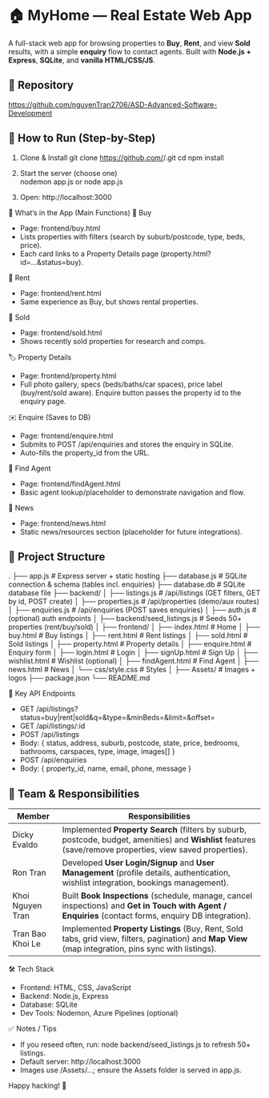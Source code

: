 # 🏠 MyHome — Real Estate Web App
A full-stack web app for browsing properties to **Buy**, **Rent**, and view **Sold** results, with a simple **enquiry** flow to contact agents. Built with **Node.js + Express**, **SQLite**, and **vanilla HTML/CSS/JS**.

## 🔗 Repository
https://github.com/nguyenTran2706/ASD-Advanced-Software-Development

## 🚀 How to Run (Step-by-Step)

1) Clone & Install
git clone https://github.com/<your-org>/<your-repo-name>.git
cd <your-repo-name>
npm install

2) Start the server (choose one)    
nodemon app.js or node app.js

3) Open: http://localhost:3000

🧭 What’s in the App (Main Functions)
🛒 Buy
- Page: frontend/buy.html
- Lists properties with filters (search by suburb/postcode, type, beds, price).
- Each card links to a Property Details page (property.html?id=...&status=buy).

🏡 Rent
- Page: frontend/rent.html
- Same experience as Buy, but shows rental properties.

🧾 Sold
- Page: frontend/sold.html
- Shows recently sold properties for research and comps.

🏷️ Property Details
- Page: frontend/property.html
- Full photo gallery, specs (beds/baths/car spaces), price label (buy/rent/sold aware). Enquire button passes the property id to the enquiry page.

✉️ Enquire (Saves to DB)
- Page: frontend/enquire.html
- Submits to POST /api/enquiries and stores the enquiry in SQLite.
- Auto-fills the property_id from the URL.

👤 Find Agent
- Page: frontend/findAgent.html
- Basic agent lookup/placeholder to demonstrate navigation and flow.

📰 News
- Page: frontend/news.html
- Static news/resources section (placeholder for future integrations).

## 📂 Project Structure

.
├── app.js # Express server + static hosting
├── database.js # SQLite connection & schema (tables incl. enquiries)
├── database.db # SQLite database file
├── backend/
│ ├── listings.js # /api/listings (GET filters, GET by id, POST create)
│ ├── properties.js # /api/properties (demo/aux routes)
│ ├── enquiries.js # /api/enquiries (POST saves enquiries)
│ ├── auth.js # (optional) auth endpoints
│
├── backend/seed_listings.js # Seeds 50+ properties (rent/buy/sold)
│
├── frontend/
│ ├── index.html # Home
│ ├── buy.html # Buy listings
│ ├── rent.html # Rent listings
│ ├── sold.html # Sold listings
│ ├── property.html # Property details
│ ├── enquire.html # Enquiry form
│ ├── login.html # Login
│ ├── signUp.html # Sign Up
│ ├── wishlist.html # Wishlist (optional)
│ ├── findAgent.html # Find Agent
│ ├── news.html # News
│ └── css/style.css # Styles
│
├── Assets/ # Images + logos
├── package.json
└── README.md

🔌 Key API Endpoints
- GET /api/listings?status=buy|rent|sold&q=&type=&minBeds=&limit=&offset=
- GET /api/listings/:id
- POST /api/listings
- Body: { status, address, suburb, postcode, state, price, bedrooms, bathrooms, carspaces, type, image, images[] }
- POST /api/enquiries
- Body: { property_id, name, email, phone, message }

## 👥 Team & Responsibilities

| Member              | Responsibilities                                                                 |
|---------------------|---------------------------------------------------------------------------------|
| Dicky Evaldo      | Implemented **Property Search** (filters by suburb, postcode, budget, amenities) and **Wishlist** features (save/remove properties, view saved properties). |
| Ron Tran          | Developed **User Login/Signup** and **User Management** (profile details, authentication, wishlist integration, bookings management). |
| Khoi Nguyen Tran  | Built **Book Inspections** (schedule, manage, cancel inspections) and **Get in Touch with Agent / Enquiries** (contact forms, enquiry DB integration). |
| Tran Bao Khoi Le  | Implemented **Property Listings** (Buy, Rent, Sold tabs, grid view, filters, pagination) and **Map View** (map integration, pins sync with listings). |

🛠 Tech Stack
- Frontend: HTML, CSS, JavaScript
- Backend: Node.js, Express
- Database: SQLite
- Dev Tools: Nodemon, Azure Pipelines (optional)

✅ Notes / Tips
- If you reseed often, run: node backend/seed_listings.js to refresh 50+ listings.
- Default server: http://localhost:3000
- Images use /Assets/...; ensure the Assets folder is served in app.js.

Happy hacking! 🎉
